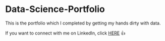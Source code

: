 # Data-Science-Portfolio

This is the portfolio which I completed by getting my hands dirty with data. 

If you want to connect with me on LinkedIn, click [HERE](https://www.linkedin.com/in/sunhye-lee/) :+1:

